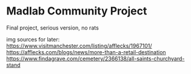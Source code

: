 # Madlab Community Project
 Final project, serious version, no rats

 img sources for later:
 https://www.visitmanchester.com/listing/afflecks/1967101/
 https://afflecks.com/blogs/news/more-than-a-retail-destination
 https://www.findagrave.com/cemetery/2366138/all-saints-churchyard-stand
